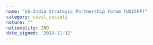 ```yaml
---
name: "US-India Strategic Partnership Forum (USISPF)"
category: civil_society
nature: ""
nationality: IND
date_signed: '2018-11-12'
---
```

    